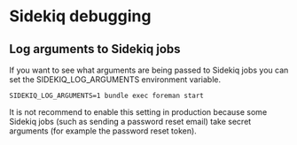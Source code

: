 # Sidekiq debugging

## Log arguments to Sidekiq jobs

If you want to see what arguments are being passed to Sidekiq jobs you can set
the SIDEKIQ_LOG_ARGUMENTS environment variable.

```
SIDEKIQ_LOG_ARGUMENTS=1 bundle exec foreman start
```

It is not recommend to enable this setting in production because some Sidekiq
jobs (such as sending a password reset email) take secret arguments (for
example the password reset token).
